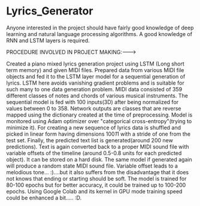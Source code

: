 # Lyrics_Generator
Anyone interested in the project should have fairly good knowledge of deep learning and natural language processing algorithms.
A good knowledge of RNN and LSTM layers is required.

PROCEDURE INVOLVED IN PROJECT MAKING:--->

Created a piano mixed lyrics generation project using LSTM (Long short term memory) and given MIDI files. 
Prepared data from various MIDI file objects and fed it to the LSTM layer model for a sequential generation of lyrics. 
LSTM here avoids vanishing gradient problems and is suitable for such many to one data generation problem. 
MIDI data consisted of 359 different classes of notes and chords of various musical instruments. 
The sequential model is fed with 100 inputs(3D) after being normalized for values between 0 to 358. 
Network outputs are classes that are reverse mapped using the dictionary created at the time of preprocessing. 
Model is monitored using Adam optimizer over "categorical cross-entropy"(trying to minimize it). 
For creating a new sequence of lyrics data is shuffled and picked in linear form having dimensions 100*1*1 with a stride of one from the test set. 
Finally, the predicted text list is generated(around 200 new predictions). 
Text is again converted back to a proper MIDI sound file with variable offsets of the timeline (around 0.5-0.8 units for each predicted object). 
It can be stored on a hard disk. 
The same model if generated again will produce a random state MIDI sound file. 
Variable offset leads to a melodious tone... :)....but it also suffers from the disadvantage that it does not knows that ending or starting should be soft. 
The model is trained for 80-100 epochs but for better accuracy, it could be trained up to 100-200 epochs.
Using Google Colab and its kernel in GPU mode training speed could be enhanced a bit..... :D.

